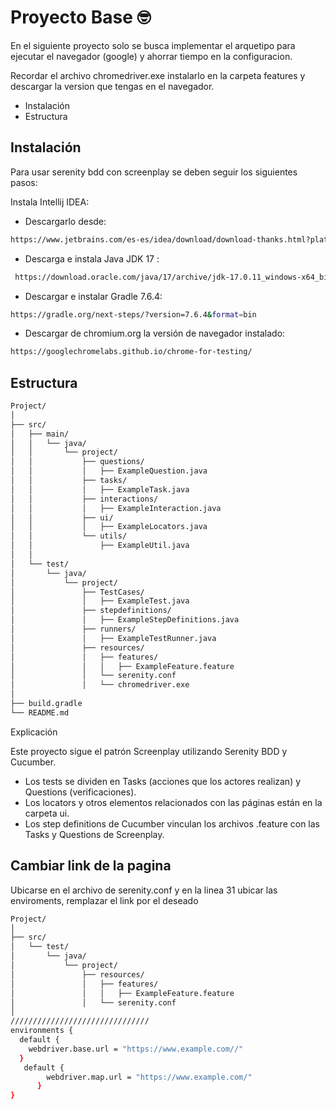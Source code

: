 ﻿# Proyecto Base :nerd_face:

En el siguiente proyecto solo se busca implementar el arquetipo para ejecutar el navegador (google) y ahorrar tiempo en la configuracion.

Recordar el archivo chromedriver.exe instalarlo en la carpeta features y descargar la version que tengas en el navegador.

- Instalación
- Estructura

## Instalación

Para usar serenity bdd con screenplay se deben seguir los siguientes pasos:

Instala Intellij IDEA:

- Descargarlo desde:

 ```bash
 https://www.jetbrains.com/es-es/idea/download/download-thanks.html?platform=windows&code=IIC
```
- Descarga e instala Java JDK 17 :
```bash
 https://download.oracle.com/java/17/archive/jdk-17.0.11_windows-x64_bin.exe (sha256 )
```
- Descargar e instalar Gradle 7.6.4:
 ```bash
 https://gradle.org/next-steps/?version=7.6.4&format=bin
```
- Descargar de chromium.org la versión de navegador instalado:
 ```bash
 https://googlechromelabs.github.io/chrome-for-testing/
```

## Estructura
```bash
Project/
│
├── src/
│   ├── main/
│   │   └── java/
│   │       └── project/
│   │           ├── questions/
│   │           │   ├── ExampleQuestion.java
│   │           ├── tasks/
│   │           │   ├── ExampleTask.java
│   │           ├── interactions/
│   │           │   ├── ExampleInteraction.java
│   │           ├── ui/
│   │           │   ├── ExampleLocators.java
│   │           └── utils/
│   │               ├── ExampleUtil.java
│   │
│   └── test/
│       └── java/
│           └── project/
│               ├── TestCases/
│               │   ├── ExampleTest.java
│               ├── stepdefinitions/
│               │   ├── ExampleStepDefinitions.java
│               ├── runners/
│               │   ├── ExampleTestRunner.java
│               ├── resources/
│               │   ├── features/
│               │   │   ├── ExampleFeature.feature
│               │   └── serenity.conf
│               │   └── chromedriver.exe
│
├── build.gradle
└── README.md

```
Explicación

Este proyecto sigue el patrón Screenplay utilizando Serenity BDD y Cucumber.

- Los tests se dividen en Tasks (acciones que los actores realizan) y Questions (verificaciones).
- Los locators y otros elementos relacionados con las páginas están en la carpeta ui.
- Los step definitions de Cucumber vinculan los archivos .feature con las Tasks y Questions de Screenplay.

## Cambiar link de la pagina
Ubicarse en el archivo de serenity.conf y en la linea 31 ubicar las enviroments, remplazar el link por el deseado
```bash
Project/
│
├── src/
│   └── test/
│       └── java/
│           └── project/
│               ├── resources/
│               │   ├── features/
│               │   │   ├── ExampleFeature.feature
│               │   └── serenity.conf
│
///////////////////////////////
environments {
  default {
    webdriver.base.url = "https://www.example.com//"
  }
   default {
        webdriver.map.url = "https://www.example.com/"
      }
}
```

